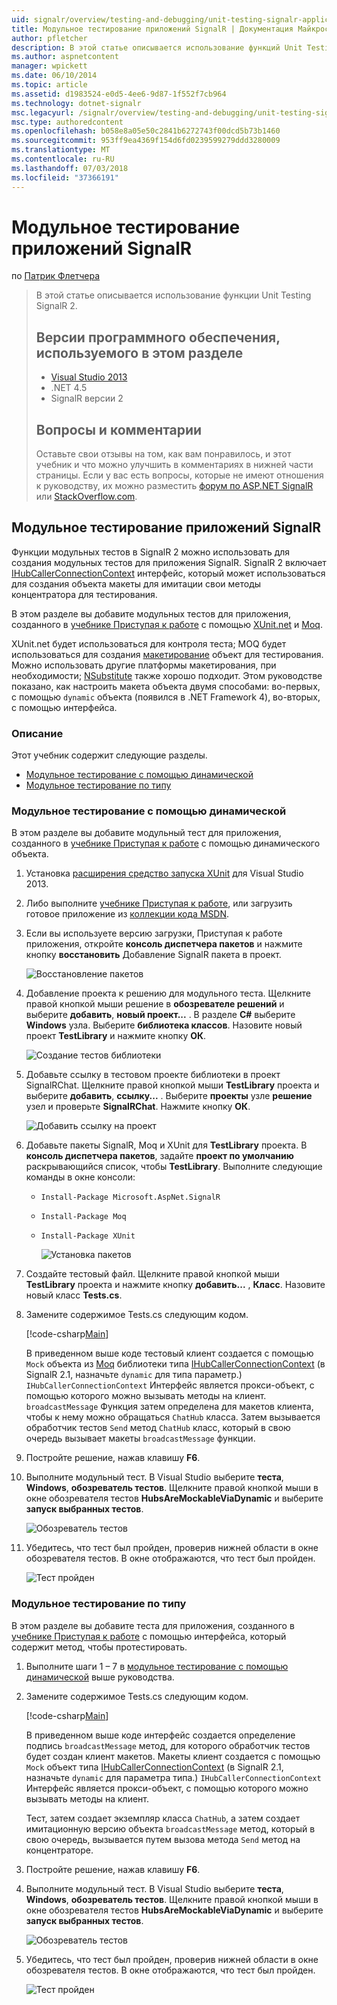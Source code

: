```yaml
---
uid: signalr/overview/testing-and-debugging/unit-testing-signalr-applications
title: Модульное тестирование приложений SignalR | Документация Майкрософт
author: pfletcher
description: В этой статье описывается использование функций Unit Testing SignalR 2.0.
ms.author: aspnetcontent
manager: wpickett
ms.date: 06/10/2014
ms.topic: article
ms.assetid: d1983524-e0d5-4ee6-9d87-1f552f7cb964
ms.technology: dotnet-signalr
msc.legacyurl: /signalr/overview/testing-and-debugging/unit-testing-signalr-applications
msc.type: authoredcontent
ms.openlocfilehash: b058e8a05e50c2841b6272743f00dcd5b73b1460
ms.sourcegitcommit: 953ff9ea4369f154d6fd0239599279ddd3280009
ms.translationtype: MT
ms.contentlocale: ru-RU
ms.lasthandoff: 07/03/2018
ms.locfileid: "37366191"
---
```

<a name="unit-testing-signalr-applications"></a>Модульное тестирование приложений SignalR
====================
по [Патрик Флетчера](https://github.com/pfletcher)

> В этой статье описывается использование функции Unit Testing SignalR 2. 
> 
> ## <a name="software-versions-used-in-this-topic"></a>Версии программного обеспечения, используемого в этом разделе
> 
> 
> - [Visual Studio 2013](https://www.microsoft.com/visualstudio/eng/2013-downloads)
> - .NET 4.5
> - SignalR версии 2
>   
> 
> 
> ## <a name="questions-and-comments"></a>Вопросы и комментарии
> 
> Оставьте свои отзывы на том, как вам понравилось, и этот учебник и что можно улучшить в комментариях в нижней части страницы. Если у вас есть вопросы, которые не имеют отношения к руководству, их можно разместить [форум по ASP.NET SignalR](https://forums.asp.net/1254.aspx/1?ASP+NET+SignalR) или [StackOverflow.com](http://stackoverflow.com/).


<a id="unit"></a>
## <a name="unit-testing-signalr-applications"></a>Модульное тестирование приложений SignalR

Функции модульных тестов в SignalR 2 можно использовать для создания модульных тестов для приложения SignalR. SignalR 2 включает [IHubCallerConnectionContext](https://msdn.microsoft.com/library/microsoft.aspnet.signalr.hubs.ihubcallerconnectioncontext(v=vs.118).aspx) интерфейс, который может использоваться для создания объекта макеты для имитации свои методы концентратора для тестирования.

В этом разделе вы добавите модульных тестов для приложения, созданного в [учебнике Приступая к работе](../getting-started/tutorial-getting-started-with-signalr.md) с помощью [XUnit.net](https://github.com/xunit/xunit) и [Moq](https://github.com/Moq/moq4).

XUnit.net будет использоваться для контроля теста; MOQ будет использоваться для создания [макетирование](http://en.wikipedia.org/wiki/Mock_object) объект для тестирования. Можно использовать другие платформы макетирования, при необходимости; [NSubstitute](http://nsubstitute.github.io/) также хорошо подходит. Этом руководстве показано, как настроить макета объекта двумя способами: во-первых, с помощью `dynamic` объекта (появился в .NET Framework 4), во-вторых, с помощью интерфейса.

### <a name="contents"></a>Описание

Этот учебник содержит следующие разделы.

- [Модульное тестирование с помощью динамической](#dynamic)
- [Модульное тестирование по типу](#type)

<a id="dynamic"></a>
### <a name="unit-testing-with-dynamic"></a>Модульное тестирование с помощью динамической

В этом разделе вы добавите модульный тест для приложения, созданного в [учебнике Приступая к работе](../getting-started/tutorial-getting-started-with-signalr.md) с помощью динамического объекта.

1. Установка [расширения средство запуска XUnit](https://visualstudiogallery.msdn.microsoft.com/463c5987-f82b-46c8-a97e-b1cde42b9099) для Visual Studio 2013.
2. Либо выполните [учебнике Приступая к работе](../getting-started/tutorial-getting-started-with-signalr.md), или загрузить готовое приложение из [коллекции кода MSDN](https://code.msdn.microsoft.com/SignalR-Getting-Started-b9d18aa9).
3. Если вы используете версию загрузки, Приступая к работе приложения, откройте **консоль диспетчера пакетов** и нажмите кнопку **восстановить** Добавление SignalR пакета в проект.

    ![Восстановление пакетов](unit-testing-signalr-applications/_static/image1.png)
4. Добавление проекта к решению для модульного теста. Щелкните правой кнопкой мыши решение в **обозревателе решений** и выберите **добавить**, **новый проект...** . В разделе **C#** выберите **Windows** узла. Выберите **библиотека классов**. Назовите новый проект **TestLibrary** и нажмите кнопку **ОК**.

    ![Создание тестов библиотеки](unit-testing-signalr-applications/_static/image2.png)
5. Добавьте ссылку в тестовом проекте библиотеки в проект SignalRChat. Щелкните правой кнопкой мыши **TestLibrary** проекта и выберите **добавить**, **ссылку...** . Выберите **проекты** узле **решение** узел и проверьте **SignalRChat**. Нажмите кнопку **ОК**.

    ![Добавить ссылку на проект](unit-testing-signalr-applications/_static/image3.png)
6. Добавьте пакеты SignalR, Moq и XUnit для **TestLibrary** проекта. В **консоль диспетчера пакетов**, задайте **проект по умолчанию** раскрывающийся список, чтобы **TestLibrary**. Выполните следующие команды в окне консоли:

   - `Install-Package Microsoft.AspNet.SignalR`
   - `Install-Package Moq`
   - `Install-Package XUnit`

     ![Установка пакетов](unit-testing-signalr-applications/_static/image4.png)
7. Создайте тестовый файл. Щелкните правой кнопкой мыши **TestLibrary** проекта и нажмите кнопку **добавить...** , **Класс**. Назовите новый класс **Tests.cs**.
8. Замените содержимое Tests.cs следующим кодом.

    [!code-csharp[Main](unit-testing-signalr-applications/samples/sample1.cs)]

    В приведенном выше коде тестовый клиент создается с помощью `Mock` объекта из [Moq](https://github.com/Moq/moq4) библиотеки типа [IHubCallerConnectionContext](https://msdn.microsoft.com/library/microsoft.aspnet.signalr.hubs.ihubcallerconnectioncontext(v=vs.118).aspx) (в SignalR 2.1, назначьте `dynamic` для типа параметр.) `IHubCallerConnectionContext` Интерфейс является прокси-объект, с помощью которого можно вызывать методы на клиент. `broadcastMessage` Функция затем определена для макетов клиента, чтобы к нему можно обращаться `ChatHub` класса. Затем вызывается обработчик тестов `Send` метод `ChatHub` класс, который в свою очередь вызывает макеты `broadcastMessage` функции.
9. Постройте решение, нажав клавишу **F6**.
10. Выполните модульный тест. В Visual Studio выберите **теста**, **Windows**, **обозреватель тестов**. Щелкните правой кнопкой мыши в окне обозревателя тестов **HubsAreMockableViaDynamic** и выберите **запуск выбранных тестов**.

    ![Обозреватель тестов](unit-testing-signalr-applications/_static/image5.png)
11. Убедитесь, что тест был пройден, проверив нижней области в окне обозревателя тестов. В окне отображаются, что тест был пройден.

    ![Тест пройден](unit-testing-signalr-applications/_static/image6.png)

<a id="type"></a>
### <a name="unit-testing-by-type"></a>Модульное тестирование по типу

В этом разделе вы добавите теста для приложения, созданного в [учебнике Приступая к работе](../getting-started/tutorial-getting-started-with-signalr.md) с помощью интерфейса, который содержит метод, чтобы протестировать.

1. Выполните шаги 1 – 7 в [модульное тестирование с помощью динамической](#dynamic) выше руководства.
2. Замените содержимое Tests.cs следующим кодом.

    [!code-csharp[Main](unit-testing-signalr-applications/samples/sample2.cs)]

    В приведенном выше коде интерфейс создается определение подпись `broadcastMessage` метод, для которого обработчик тестов будет создан клиент макетов. Макеты клиент создается с помощью `Mock` объект типа [IHubCallerConnectionContext](https://msdn.microsoft.com/library/microsoft.aspnet.signalr.hubs.ihubcallerconnectioncontext(v=vs.118).aspx) (в SignalR 2.1, назначьте `dynamic` для параметра типа.) `IHubCallerConnectionContext` Интерфейс является прокси-объект, с помощью которого можно вызывать методы на клиент.

    Тест, затем создает экземпляр класса `ChatHub`, а затем создает имитационную версию объекта `broadcastMessage` метод, который в свою очередь, вызывается путем вызова метода `Send` метод на концентраторе.
3. Постройте решение, нажав клавишу **F6**.
4. Выполните модульный тест. В Visual Studio выберите **теста**, **Windows**, **обозреватель тестов**. Щелкните правой кнопкой мыши в окне обозревателя тестов **HubsAreMockableViaDynamic** и выберите **запуск выбранных тестов**.

    ![Обозреватель тестов](unit-testing-signalr-applications/_static/image7.png)
5. Убедитесь, что тест был пройден, проверив нижней области в окне обозревателя тестов. В окне отображаются, что тест был пройден.

    ![Тест пройден](unit-testing-signalr-applications/_static/image8.png)
